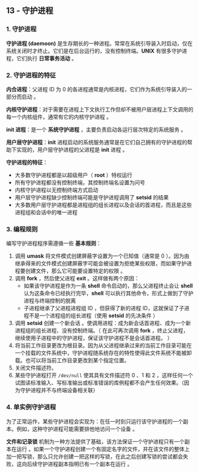 ## 13 - 守护进程

### 1. 守护进程

**守护进程 (daemoon)** 是生存期长的一种进程。常常在系统引导装入时启动，仅在系统关闭时才终止。它们是在后台运行的，没有控制终端。**UNIX** 有很多守护进程，它们执行 **日常事务活动** 。

### 2. 守护进程的特征

**内合进程**：父进程 ID 为 $0$ 的各进程通常是内核进程，它们作为系统引导装入的一部分而启动 。

**内核守护进程**：对于需要在进程上下文执行工作但却不被用户层进程上下文调用的每一个内核组件，通常有它的内核守护进程 。

**init 进程**：是一个 **系统守护进程** ，主要负责启动各运行层次特定的系统服务 。

**用户层守护进程**：**init** 进程启动的系统服务通常是在它们自己拥有的守护进程的帮助下实现的，用户层守护进程的父进程是 **init** 进程 。

**守护进程的特征**：

- 大多数守护进程都是以超级用户（ **root** ）特权运行
- 所有守护进程都没有控制终端，其控制终端名设置为问号
- 内核守护进程以无控制终端方式启动
- 用户层守护进程缺少控制终端可能是守护进程调用了 **setsid** 的结果
- 大多数用户层守护进程都是进程组的组长进程以及会话的首进程，而且是这些进程组和会话中的唯一进程

### 3. 编程规则

编写守护进程程序需遵循一些 **基本规则**：

1. 调用 **umask** 将文件模式创建屏蔽字设置为一个已知值（通常是 $0$ ）。因为由继承得来的文件模式创建屏蔽字可能会被设置为拒绝某些权限，而如果守护进程要创建文件，那么它可能要设置特定的权限 。
2. 调用 **fork** ，然后使父进程 **exit** 。这样做有两个原因：
   - 如果该守护进程是作为一条 **shell** 命令启动的，那么父进程终止会让 **shell** 认为这条命令已经执行完毕，**shell** 可以执行其他命令，形式上做到了守护进程与终端控制的脱离
   - 子进程继承了父进程进程组 ID ，但获得了新的进程 ID，这就保证了子进程不是一个进程组的组长进程（使用 **setsid** 的先决条件 ）
3. 调用 **setsid** 创建一个新会话 。使调用进程：成为新会话首进程、成为一个新进程组的组长进程、没有控制终端。（ 在此可再次调用 **fork** ，终止父进程，继续使用子进程中的守护进程，保证该守护进程不是会话首进程。 ）
4. 将当前工作目录更改为根目录。因为从父进程继承过来的当前工作目录可能在一个挂载的文件系统中，守护进程随系统存在的特性使得此文件系统不能被卸载。也可以将当前工作目录更改到某个指定位置。
5. 关闭文件描述符。
6. 某些守护进程打开 `/dev/null` 使其具有文件描述符 $0$ 、$1$ 和 $2$ ，这样任何一个试图读标准输入、写标准输出或标准错误的库例程都不会产生任何效果。（因为守护进程并不与终端设备相关联）

### 4. 单实例守护进程

为了正常运作，某些守护进程会实现为：在任一时刻只运行该守护进程的一个副本。例如，这种守护进程可能需要排他地访问一个设备 。

**文件和记录锁** 机制为一种方法提供了基础，该方法保证一个守护进程只有一个副本在运行 。如果一个守护进程创建一个有固定名字的文件，并在该文件的整体上加一把写锁，那么只允许创建一把这样的写锁，在此之后创建写锁的尝试都会失败，这向后续守护进程副本指明已有一个副本在运行 。



















